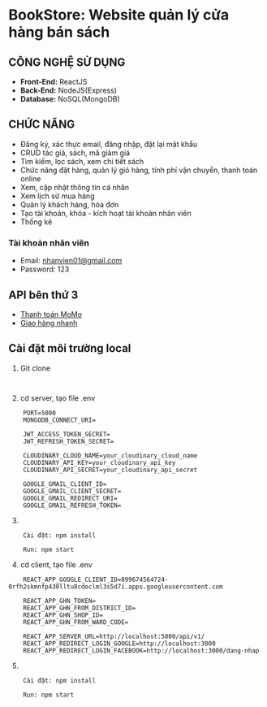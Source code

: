 
# BookStore: Website quản lý cửa hàng bán sách

## CÔNG NGHỆ SỬ DỤNG

- **Front-End:** ReactJS
- **Back-End:** NodeJS(Express)
- **Database:** NoSQL(MongoDB)


## CHỨC NĂNG

- Đăng ký, xác thực email, đăng nhập, đặt lại mặt khẩu
- CRUD tác giả, sách, mã giảm giá
- Tìm kiếm, lọc sách, xem chi tiết sách
- Chức năng đặt hàng, quản lý giỏ hàng, tính phí vận chuyển, thanh toán online
- Xem, cập nhật thông tin cá nhân
- Xem lịch sử mua hàng
- Quản lý khách hàng, hóa đơn
- Tạo tài khoản, khóa - kích hoạt tài khoản nhân viên
- Thống kê

### Tài khoản nhân viên
- Email: nhanvien01@gmail.com
- Password: 123

## API bên thứ 3

- [Thanh toán MoMo](https://developers.momo.vn/v3/vi/docs/payment/onboarding/test-instructions/) 
- [Giao hàng nhanh](https://api.ghn.vn/home/docs/detail) 

## Cài đặt môi trường local

1. Git clone
```
    
```

2. cd server, tạo file .env
```
    PORT=5000
    MONGODB_CONNECT_URI=

    JWT_ACCESS_TOKEN_SECRET=
    JWT_REFRESH_TOKEN_SECRET=

    CLOUDINARY_CLOUD_NAME=your_cloudinary_cloud_name
    CLOUDINARY_API_KEY=your_cloudinary_api_key
    CLOUDINARY_API_SECRET=your_cloudinary_api_secret

    GOOGLE_GMAIL_CLIENT_ID=
    GOOGLE_GMAIL_CLIENT_SECRET=
    GOOGLE_GMAIL_REDIRECT_URI=
    GOOGLE_GMAIL_REFRESH_TOKEN=
```

3. 
```
    Cài đặt: npm install
```
```
    Run: npm start
```

4. cd client, tạo file .env
```
    REACT_APP_GOOGLE_CLIENT_ID=899674564724-0rfh2skmnfp430lltu8cdoclml3s5d7i.apps.googleusercontent.com

    REACT_APP_GHN_TOKEN=
    REACT_APP_GHN_FROM_DISTRICT_ID=
    REACT_APP_GHN_SHOP_ID=
    REACT_APP_GHN_FROM_WARD_CODE=

    REACT_APP_SERVER_URL=http://localhost:5000/api/v1/
    REACT_APP_REDIRECT_LOGIN_GOOGLE=http://localhost:3000
    REACT_APP_REDIRECT_LOGIN_FACEBOOK=http://localhost:3000/dang-nhap
```

5. 
```
    Cài đặt: npm install
```
```
    Run: npm start
```